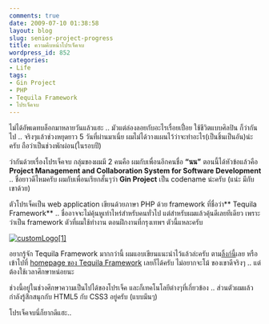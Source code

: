 ```yaml
---
comments: true
date: 2009-07-10 01:38:58
layout: blog
slug: senior-project-progress
title: ความคืบหน้าโปรเจ็คจบ
wordpress_id: 852
categories:
- Life
tags:
- Gin Project
- PHP
- Tequila Framework
- โปรเจ็คจบ
---
```


ไม่ได้อัพเดทบล็อกมาหลายวันแล้วแฮะ .. มัวแต่ล่องลอยกับอะไรเรื่อยเปื่อย ใช้ชีวิตแบบศิลปิน ก็ว่ากันไป .. จริงๆแล้วช่วงหยุดยาว 5 วันที่ผ่านมาเนี่ย ผมไม่ได้วางแผนไว้ว่าจะทำอะไร(เป็นชิ้นเป็นอัน)น่ะครับ ถือว่าเป็นช่วงพักผ่อน(ในรอบปี)

 

ว่ากันด้วยเรื่องโปรเจ็คจบ กลุ่มของผมมี 2 คนคือ ผมกับเพื่อนอีกคนชื่อ **“นน”** ตอนนี้ได้หัวข้อแล้วคือ **Project Management and Collaboration System for Software Development** .. ชื่อยาวดีไหมครับ ผมกับเพื่อนเรียกสั้นๆว่า **Gin Project** เป็น codename น่ะครับ (แน่ะ มีกับเขาด้วย)

 

ตัวโปรเจ็คเป็น web application เขียนด้วยภาษา PHP ด้วย framework ที่ชื่อว่า** Tequila Framework** .. ชื่ออาจจะไม่คุ้นหูเท่าไหร่สำหรับคนทั่วไป แต่สำหรับผมแล้วคุ้นดีเลยทีเดียว เพราะว่าเป็น framework ตัวที่ผมใช้ทำงาน ตอนฝึกงานที่กรุงเทพฯ ตัวนี้แหละครับ

 

[![customLogo[1]](http://www.armno.in.th/wp-content/uploads/dd7b99badf5d_11DC/customLogo1_thumb.png)](http://www.armno.in.th/wp-content/uploads/dd7b99badf5d_11DC/customLogo1.png)

 

อยากรู้จัก Tequila Framework มากกว่านี้ ผมแอบเขียนแนะนำไว้แล้วล่ะครับ ตาม[ลิ้งก์นี้](http://cpe.loveofze.com/archives/104)เลย หรือเข้าไปที่ [homepage ของ Tequila Framework](http://sites.google.com/site/phptequila/) เลยก็ได้ครับ ไม่อยากจะโม้ ของเขาดีจริงๆ .. แต่ต้องใช้เวลาศึกษาหน่อยนะ

 

ช่วงนี้อยู่ในช่วงศึกษาความเป็นไปได้ของโปรเจ็ค และก็เทคโนโลยีต่างๆที่เกี่ยวข้อง .. ส่วนตัวผมแล้วกำลังรู้สึกสนุกกับ HTML5 กับ CSS3 อยู่ครับ (แบบมึนๆ) 

 

โปรเจ็คจบนี่ก็ยากดีแฮะ..
